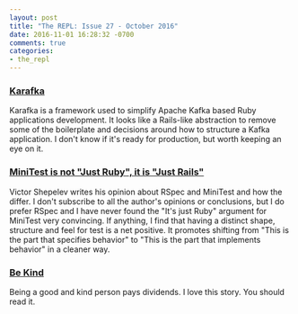 ```yaml
---
layout: post
title: "The REPL: Issue 27 - October 2016"
date: 2016-11-01 16:28:32 -0700
comments: true
categories:
- the_repl
---
```


### [Karafka][karakfa]

Karafka is a framework used to simplify Apache Kafka based Ruby applications development. It looks like a Rails-like abstraction to remove some of the boilerplate and decisions around how to structure a Kafka application. I don't know if it's ready for production, but worth keeping an eye on it.

### [MiniTest is not "Just Ruby", it is "Just Rails"][minitest]

Victor Shepelev writes his opinion about RSpec and MiniTest and how the differ. I don't subscribe to all the author's opinions or conclusions, but I do prefer RSpec and I have never found the "It's just Ruby" argument for MiniTest very convincing. If anything, I find that having a distinct shape, structure and feel for test is a net positive. It promotes shifting from "This is the part that specifies behavior" to "This is the part that implements behavior" in a cleaner way.

### [Be Kind][kind]

Being a good and kind person pays dividends. I love this story. You should read it.

[karakfa]: http://mensfeld.pl/2016/09/karafka-ruby-kafka-framework-0-5-0-release-details
[minitest]: http://zverok.github.io/blog/2016-10-09-minitest.html?utm_source=rubyweekly&utm_medium=email
[kind]: https://briangilham.com/blog/2016/10/10/be-kind
